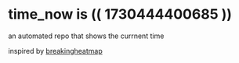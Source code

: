 # time_now is (( 1730444400685 ))

an automated repo that shows the currnent time

inspired by [breakingheatmap](https://github.com/breakingheatmap/breakingheatmap)